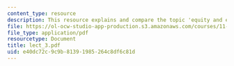 ```yaml
---
content_type: resource
description: This resource explains and compare the topic 'equity and efficiency'.
file: https://ol-ocw-studio-app-production.s3.amazonaws.com/courses/11-007-resolving-public-disputes-spring-2005/e40dc72c9c9b81391985264c8df6c81d_lect_3.pdf
file_type: application/pdf
resourcetype: Document
title: lect_3.pdf
uid: e40dc72c-9c9b-8139-1985-264c8df6c81d
---
```

